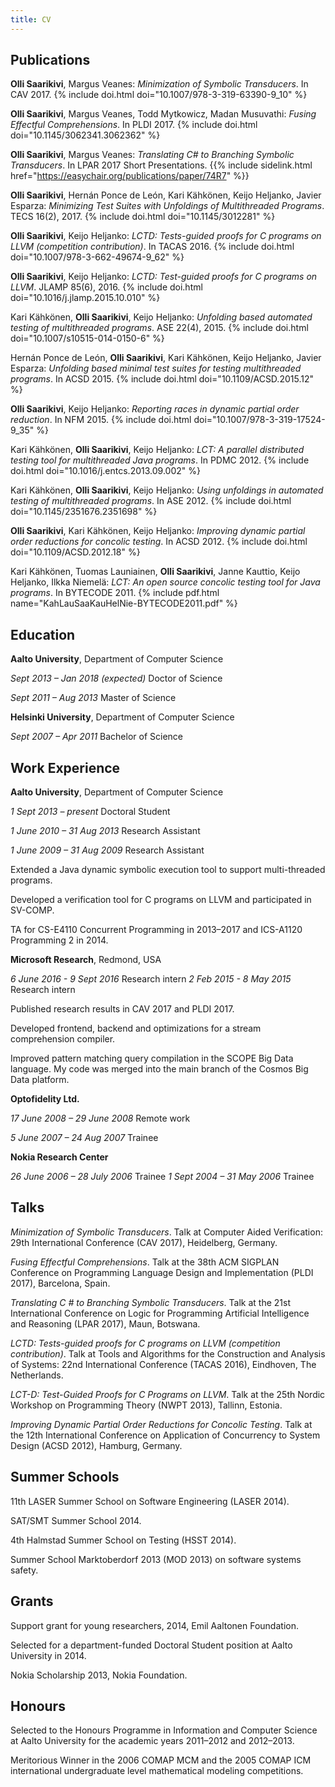 ```yaml
---
title: CV
---
```


## Publications

**Olli Saarikivi**, Margus Veanes:
*Minimization of Symbolic Transducers*.
In CAV 2017.
{% include doi.html doi="10.1007/978-3-319-63390-9_10" %}

**Olli Saarikivi**, Margus Veanes, Todd Mytkowicz, Madan Musuvathi:
*Fusing Effectful Comprehensions*.
In PLDI 2017.
{% include doi.html doi="10.1145/3062341.3062362" %}

**Olli Saarikivi**, Margus Veanes:
*Translating C# to Branching Symbolic Transducers*.
In LPAR 2017 Short Presentations.
{{% include sidelink.html href="https://easychair.org/publications/paper/74R7" %}}

**Olli Saarikivi**, Hernán Ponce de León, Kari Kähkönen, Keijo Heljanko, Javier Esparza:
*Minimizing Test Suites with Unfoldings of Multithreaded Programs*.
TECS 16(2), 2017.
{% include doi.html doi="10.1145/3012281" %}

**Olli Saarikivi**, Keijo Heljanko:
*LCTD: Tests-guided proofs for C programs on LLVM (competition contribution)*.
In TACAS 2016.
{% include doi.html doi="10.1007/978-3-662-49674-9_62" %}

**Olli Saarikivi**, Keijo Heljanko:
*LCTD: Test-guided proofs for C programs on LLVM*.
JLAMP 85(6), 2016.
{% include doi.html doi="10.1016/j.jlamp.2015.10.010" %}

Kari Kähkönen, **Olli Saarikivi**, Keijo Heljanko:
*Unfolding based automated testing of multithreaded programs*.
ASE 22(4), 2015.
{% include doi.html doi="10.1007/s10515-014-0150-6" %}

Hernán Ponce de León, **Olli Saarikivi**, Kari Kähkönen, Keijo Heljanko, Javier Esparza:
*Unfolding based minimal test suites for testing multithreaded programs*.
In ACSD 2015.
{% include doi.html doi="10.1109/ACSD.2015.12" %}

**Olli Saarikivi**, Keijo Heljanko:
*Reporting races in dynamic partial order reduction*.
In NFM 2015.
{% include doi.html doi="10.1007/978-3-319-17524-9_35" %}

Kari Kähkönen, **Olli Saarikivi**, Keijo Heljanko:
*LCT: A parallel distributed testing tool for multithreaded Java programs*.
In PDMC 2012.
{% include doi.html doi="10.1016/j.entcs.2013.09.002" %}

Kari Kähkönen, **Olli Saarikivi**, Keijo Heljanko:
*Using unfoldings in automated testing of multithreaded programs*.
In ASE 2012.
{% include doi.html doi="10.1145/2351676.2351698" %}

**Olli Saarikivi**, Kari Kähkönen, Keijo Heljanko:
*Improving dynamic partial order reductions for concolic testing*.
In ACSD 2012.
{% include doi.html doi="10.1109/ACSD.2012.18" %}

Kari Kähkönen, Tuomas Launiainen, **Olli Saarikivi**, Janne Kauttio, Keijo Heljanko, Ilkka Niemelä:
*LCT: An open source concolic testing tool for Java programs*.
In BYTECODE 2011.
{% include pdf.html name="KahLauSaaKauHelNie-BYTECODE2011.pdf" %}

## Education

**Aalto University**, Department of Computer Science

*Sept 2013 – Jan 2018 (expected)* Doctor of Science

*Sept 2011 – Aug 2013* Master of Science

**Helsinki University**, Department of Computer Science

*Sept 2007 – Apr 2011* Bachelor of Science

## Work Experience

**Aalto University**, Department of Computer Science

*1 Sept 2013 – present* Doctoral Student

*1 June 2010 – 31 Aug 2013* Research Assistant

*1 June 2009 – 31 Aug 2009* Research Assistant

Extended a Java dynamic symbolic execution tool to support multi-threaded programs.

Developed a verification tool for C programs on LLVM and participated in SV-COMP.

TA for CS-E4110 Concurrent Programming in 2013–2017 and ICS-A1120 Programming 2 in 2014.


**Microsoft Research**, Redmond, USA

*6 June 2016 - 9 Sept 2016* Research intern
*2 Feb 2015 - 8 May 2015* Research intern

Published research results in CAV 2017 and PLDI 2017.

Developed frontend, backend and optimizations for a stream comprehension compiler.

Improved pattern matching query compilation in the SCOPE Big Data language. My code was merged into the main branch of the Cosmos Big Data platform.

**Optofidelity Ltd.**

*17 June 2008 – 29 June 2008* Remote work

*5 June 2007 – 24 Aug 2007* Trainee

**Nokia Research Center**

*26 June 2006 – 28 July 2006* Trainee
*1 Sept 2004 – 31 May 2006* Trainee

## Talks

*Minimization of Symbolic Transducers*. Talk at Computer Aided Verification: 29th International Conference (CAV 2017), Heidelberg, Germany.

*Fusing Effectful Comprehensions*. Talk at the 38th ACM SIGPLAN Conference on Programming Language Design and Implementation (PLDI 2017), Barcelona, Spain.

*Translating C # to Branching Symbolic Transducers*. Talk at the 21st International Conference on Logic for Programming Artificial Intelligence and Reasoning (LPAR 2017), Maun, Botswana.

*LCTD: Tests-guided proofs for C programs on LLVM (competition contribution)*. Talk at Tools and Algorithms for the Construction and Analysis of Systems: 22nd International Conference (TACAS 2016), Eindhoven, The Netherlands.

*LCT-D: Test-Guided Proofs for C Programs on LLVM*. Talk at the 25th Nordic Workshop on Programming Theory (NWPT 2013), Tallinn, Estonia.

*Improving Dynamic Partial Order Reductions for Concolic Testing*. Talk at the 12th International Conference on Application of Concurrency to System Design (ACSD 2012), Hamburg, Germany.

## Summer Schools

11th LASER Summer School on Software Engineering (LASER 2014).

SAT/SMT Summer School 2014.

4th Halmstad Summer School on Testing (HSST 2014).

Summer School Marktoberdorf 2013 (MOD 2013) on software systems safety.

## Grants

Support grant for young researchers, 2014, Emil Aaltonen Foundation.

Selected for a department-funded Doctoral Student position at Aalto University in 2014.

Nokia Scholarship 2013, Nokia Foundation.

## Honours

Selected to the Honours Programme in Information and Computer Science at Aalto University for the academic years 2011–2012 and 2012–2013.

Meritorious Winner in the 2006 COMAP MCM and the 2005 COMAP ICM international undergraduate level mathematical modeling competitions.
